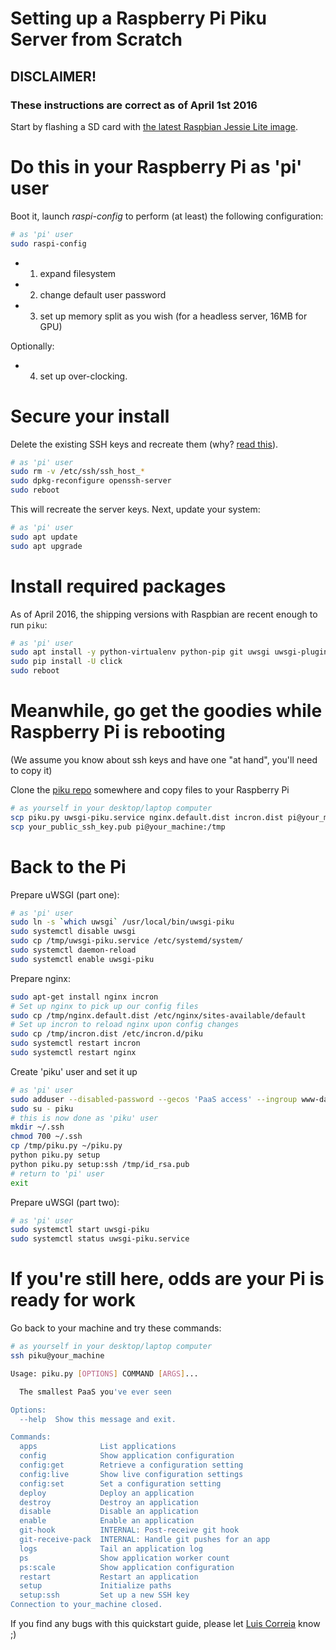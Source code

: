 # Setting up a Raspberry Pi Piku Server from Scratch

## DISCLAIMER!

### These instructions are correct as of April 1st 2016

Start by flashing a SD card with [the latest Raspbian Jessie Lite image](https://www.raspberrypi.org/downloads/raspbian/).

# Do this in your Raspberry Pi as 'pi' user

Boot it, launch *raspi-config* to perform (at least) the following configuration:

```bash
# as 'pi' user
sudo raspi-config
```

* 1) expand filesystem 
* 2) change default user password
* 3) set up memory split as you wish (for a headless server, 16MB for GPU)

Optionally:

* 4) set up over-clocking.

# Secure your install

Delete the existing SSH keys and recreate them (why? [read this](https://www.raspberrypi.org/forums/viewtopic.php?t=126892)).

```bash
# as 'pi' user
sudo rm -v /etc/ssh/ssh_host_*
sudo dpkg-reconfigure openssh-server
sudo reboot
```

This will recreate the server keys. Next, update your system:

```bash
# as 'pi' user
sudo apt update
sudo apt upgrade
```

# Install required packages

As of April 2016, the shipping versions with Raspbian are recent enough to run `piku`:

```bash
# as 'pi' user
sudo apt install -y python-virtualenv python-pip git uwsgi uwsgi-plugin-python incron nginx
sudo pip install -U click
sudo reboot
```

# Meanwhile, go get the goodies while Raspberry Pi is rebooting

(We assume you know about ssh keys and have one "at hand", you'll need to copy it)

Clone the [piku repo](https://github.com/piku/piku) somewhere and copy files to your Raspberry Pi

```bash
# as yourself in your desktop/laptop computer
scp piku.py uwsgi-piku.service nginx.default.dist incron.dist pi@your_machine:/tmp
scp your_public_ssh_key.pub pi@your_machine:/tmp
```

# Back to the Pi

Prepare uWSGI (part one):
```bash
# as 'pi' user
sudo ln -s `which uwsgi` /usr/local/bin/uwsgi-piku
sudo systemctl disable uwsgi
sudo cp /tmp/uwsgi-piku.service /etc/systemd/system/
sudo systemctl daemon-reload
sudo systemctl enable uwsgi-piku
```

Prepare nginx:

```bash
sudo apt-get install nginx incron
# Set up nginx to pick up our config files
sudo cp /tmp/nginx.default.dist /etc/nginx/sites-available/default
# Set up incron to reload nginx upon config changes
sudo cp /tmp/incron.dist /etc/incron.d/piku
sudo systemctl restart incron
sudo systemctl restart nginx
```

Create 'piku' user and set it up

```bash
# as 'pi' user
sudo adduser --disabled-password --gecos 'PaaS access' --ingroup www-data piku
sudo su - piku
# this is now done as 'piku' user
mkdir ~/.ssh
chmod 700 ~/.ssh
cp /tmp/piku.py ~/piku.py
python piku.py setup
python piku.py setup:ssh /tmp/id_rsa.pub
# return to 'pi' user
exit
```

Prepare uWSGI (part two):

```bash
# as 'pi' user
sudo systemctl start uwsgi-piku
sudo systemctl status uwsgi-piku.service
```


# If you're still here, odds are your Pi is ready for work

Go back to your machine and try these commands:

```bash
# as yourself in your desktop/laptop computer
ssh piku@your_machine

Usage: piku.py [OPTIONS] COMMAND [ARGS]...

  The smallest PaaS you've ever seen

Options:
  --help  Show this message and exit.

Commands:
  apps              List applications
  config            Show application configuration
  config:get        Retrieve a configuration setting
  config:live       Show live configuration settings
  config:set        Set a configuration setting
  deploy            Deploy an application
  destroy           Destroy an application
  disable           Disable an application
  enable            Enable an application
  git-hook          INTERNAL: Post-receive git hook
  git-receive-pack  INTERNAL: Handle git pushes for an app
  logs              Tail an application log
  ps                Show application worker count
  ps:scale          Show application configuration
  restart           Restart an application
  setup             Initialize paths
  setup:ssh         Set up a new SSH key
Connection to your_machine closed.
```

If you find any bugs with this quickstart guide, please let [Luis Correia](http://twitter.com/luisfcorreia) know ;)
